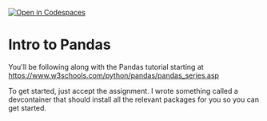 [![Open in Codespaces](https://classroom.github.com/assets/launch-codespace-2972f46106e565e64193e422d61a12cf1da4916b45550586e14ef0a7c637dd04.svg)](https://classroom.github.com/open-in-codespaces?assignment_repo_id=20742884)
# Intro to Pandas

You'll be following along with the Pandas tutorial starting at https://www.w3schools.com/python/pandas/pandas_series.asp

To get started, just accept the assignment. I wrote something called a devcontainer that should install all the relevant packages for you so you can get started. 
